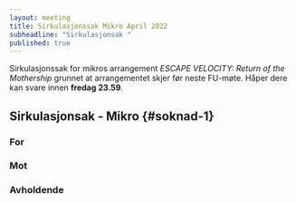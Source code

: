 ```yaml
---
layout: meeting
title: Sirkulasjonssak Mikro April 2022
subheadline: "Sirkulasjonsak "
published: true
---
```


Sirkulasjonssak for mikros arrangement _ESCAPE VELOCITY: Return of the Mothership_ grunnet at arrangementet skjer før neste FU-møte. Håper dere kan svare innen **fredag 23.59**.

## Sirkulasjonsak - Mikro {#soknad-1}

### For

### Mot

### Avholdende
